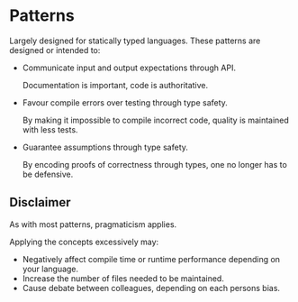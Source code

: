 # Patterns

Largely designed for statically typed languages. These patterns are designed or intended to:

* Communicate input and output expectations through API.

    Documentation is important, code is authoritative.

* Favour compile errors over testing through type safety.

    By making it impossible to compile incorrect code, quality is maintained with less tests.

* Guarantee assumptions through type safety.

    By encoding proofs of correctness through types, one no longer has to be defensive.


## Disclaimer

As with most patterns, pragmaticism applies.

Applying the concepts excessively may:

* Negatively affect compile time or runtime performance depending on your language.
* Increase the number of files needed to be maintained.
* Cause debate between colleagues, depending on each persons bias.
